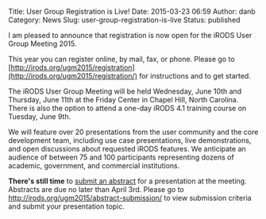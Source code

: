 Title: User Group Registration is Live!
Date: 2015-03-23 06:59
Author: danb
Category: News
Slug: user-group-registration-is-live
Status: published

I am pleased to announce that registration is now open for the iRODS
User Group Meeting 2015.

This year you can register online, by mail, fax, or phone. Please go to
[http://irods.org/ugm2015/registration](http://irods.org/ugm2015/registration/)
for instructions and to get started.  
<!--more-->

The iRODS User Group Meeting will be held Wednesday, June 10th and
Thursday, June 11th at the Friday Center in Chapel Hill, North Carolina.
There is also the option to attend a one-day iRODS 4.1 training course
on Tuesday, June 9th.

We will feature over 20 presentations from the user community and the
core development team, including use case presentations, live
demonstrations, and open discussions about requested iRODS features. We
anticipate an audience of between 75 and 100 participants representing
dozens of academic, government, and commercial institutions.

**There's still time** to [submit an
abstract](http://irods.org/ugm2015/abstract-submission/) for a
presentation at the meeting. Abstracts are due no later than April 3rd.
Please go to <http://irods.org/ugm2015/abstract-submission/> to view
submission criteria and submit your presentation topic.
